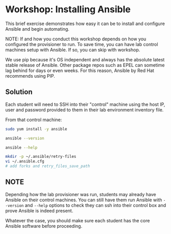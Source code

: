# Workshop: Installing Ansible

This brief exercise demonstrates how easy it can be to install and configure Ansible and begin automating.

NOTE: If and how you conduct this workshop depends on how you configured the provisioner to run. To save time, you can have lab control machines setup with Ansible. If so, you can skip with workshop.

We use pip because it's OS independent and always has the absolute latest stable release of Ansible. Other package repos such as EPEL can sometime lag behind for days or even weeks. For this reason, Ansible by Red Hat recommends using PIP.

## Solution

Each student will need to SSH into their "control" machine using the host IP, user and password provided to them in their lab environment inventory file.

From that control machine:

```bash
sudo yum install -y ansible

ansible --version

ansible --help

mkdir -p ~/.ansible/retry-files
vi ~/.ansible.cfg
# add forks and retry_files_save_path

```

## NOTE

Depending how the lab provisioner was run, students may already have Ansible on their control machines. You can still have them run Ansible with `--version` and `--help` options to check they can ssh into their control box and prove Ansible is indeed present.

Whatever the case, you should make sure each student has the core Ansible software before proceeding.

